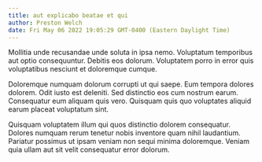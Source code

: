 ```yaml
---
title: aut explicabo beatae et qui
author: Preston Welch
date: Fri May 06 2022 19:05:29 GMT-0400 (Eastern Daylight Time)
---
```

Mollitia unde recusandae unde soluta in ipsa nemo. Voluptatum temporibus aut optio consequuntur. Debitis eos dolorum. Voluptatem porro in error quis voluptatibus nesciunt et doloremque cumque.

 Doloremque numquam dolorum corrupti ut qui saepe. Eum tempora dolores dolorem. Odit iusto est deleniti. Sed distinctio eos cum nostrum earum. Consequatur eum aliquam quis vero. Quisquam quis quo voluptates aliquid earum placeat voluptatum sint.

 Quisquam voluptatem illum qui quos distinctio dolorem consequatur. Dolores numquam rerum tenetur nobis inventore quam nihil laudantium. Pariatur possimus ut ipsam veniam non sequi minima doloremque. Veniam quia ullam aut sit velit consequatur error dolorum.